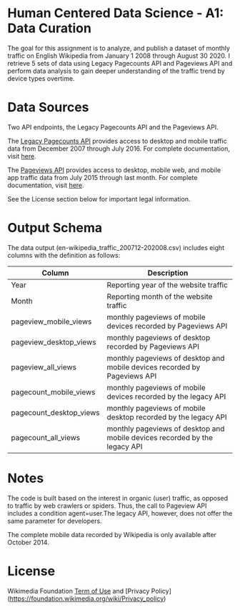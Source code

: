 # Human Centered Data Science - A1: Data Curation

The goal for this assignment is to analyze, and publish a dataset of monthly traffic on English Wikipedia from January 1 2008 through August 30 2020. I retrieve 5 sets of data using Legacy Pagecounts API and Pageviews API and perform data analysis to gain deeper understanding of the traffic trend by device types overtime. 

# Data Sources
Two API endpoints, the Legacy Pagecounts API and the Pageviews API.

The [Legacy Pagecounts API](https://wikimedia.org/api/rest_v1/#!/Pagecounts_data_(legacy)/get_metrics_legacy_pagecounts_aggregate_project_access_site_granularity_start_end) provides access to desktop and mobile traffic data from December 2007 through July 2016. For complete documentation, visit [here](https://wikitech.wikimedia.org/wiki/Analytics/AQS/Legacy_Pagecounts).

The [Pageviews API](https://wikimedia.org/api/rest_v1/#!/Pageviews_data/get_metrics_pageviews_aggregate_project_access_agent_granularity_start_end) provides access to desktop, mobile web, and mobile app traffic data from July 2015 through last month. For complete documentation, visit [here](https://wikitech.wikimedia.org/wiki/Analytics/AQS/Pageviews).

See the License section below for important legal information.

# Output Schema
The data output (en-wikipedia_traffic_200712-202008.csv) includes eight columns with the definition as follows:

Column | Description | 
--- | --- |
Year | Reporting year of the website traffic  | 
Month | Reporting month of the website traffic | 
pageview_mobile_views| monthly pageviews of mobile devices recorded by Pageviews API  | 
pageview_desktop_views| monthly pageviews of desktop recorded by Pageviews API  | 
pageview_all_views | monthly pageviews of desktop and mobile devices recorded by Pageviews API |
pagecount_mobile_views | monthly pageviews of mobile devices recorded by the legacy API| 
pagecount_desktop_views | monthly pageviews of mobile desktop recorded by the legacy API |
pagecount_all_views | monthly pageviews of desktop and mobile devices recorded by the legacy API|

# Notes
The code is built based on the interest in organic (user) traffic, as opposed to traffic by web crawlers or spiders. Thus, the call to Pageview API includes a condition agent=user.The legacy API, however, does not offer the same parameter for developers.

The complete mobile data recorded by Wikipedia is only available after October 2014.

# License
Wikimedia Foundation [Term of Use](https://www.mediawiki.org/wiki/Wikimedia_REST_API#Terms_and_conditions) and [Privacy Policy] (https://foundation.wikimedia.org/wiki/Privacy_policy)

